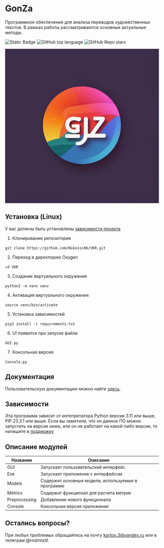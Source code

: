 # GonZa
Программное обеспечение для анализа переводов художественных текстов.
В рамках работы рассматриваются основные актуальные методы.

![Static Badge](https://img.shields.io/badge/Nikosss96-VKR)
![GitHub top language](https://img.shields.io/github/languages/top/Nikosss96/VKR)
![GitHub Repo stars](https://img.shields.io/github/stars/Nikosss96/VKR)


![Logotype](./Documentation/Media/logo.jpg)

<!--Установка-->
## Установка (Linux)
У вас должны быть установлены [зависимости проекта](https://github.com/Nikosss96/VKR#зависимости)

1. Клонирование репозитория 

```git clone https://github.com/Nikosss96/VKR.git```

2. Переход в директорию Oxygen

```cd VKR```

3. Создание виртуального окружения

```python3 -m venv venv```

4. Активация виртуального окружения

```source venv/bin/activate```

5. Установка зависимостей

```pip3 install -r requirements.txt```

6. UI появится при запуске файла

```GUI.py```

7. Консольная версия

```Console.py```

<!--Пользовательская документация-->
## Документация
Пользовательскую документацию можно найти [здесь](./Documentation/Docs/main.md).

<!--зависимости-->
## Зависимости
Эта программа зависит от интепретатора Python версии 3.11 или выше, PIP 23.3.1 или выше. Если вы заметили, что он данное ПО можно запустить на версии ниже, или он не работает на какой-либо версии, то напишите в [поддержку](https://github.com/Nikosss96/VKR#остались-вопросы?)

<!--описание коммитов-->
## Описание модулей
| Название | Описание                                                        |
|----------|-----------------------------------------------------------------|
| GUI           | Запускает пользовательский интерфейс                       |
| Exe           | Запускает приложение с интерфейсом                         |
| Models        | Содержит основные модели, используемые в программе         |
| Metrics	      | Содержит функционал для расчета метрик                     |
| Preprocessing | Добавление нового функционала                              |
| Console       | Консольная версия приложения                               |


## Остались вопросы?
При любых проблемых обращайтесь на почту korton.3@yandex.ru или в телеграм @rndmtxtll.
